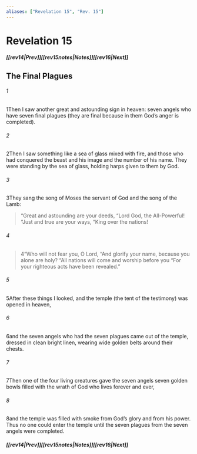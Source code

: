 ```yaml
---
aliases: ["Revelation 15", "Rev. 15"]
---
```

# Revelation 15
##### <span class=arrow-left></span>[[rev14|Prev]]<span class=navigation-separator></span>[[rev15notes|Notes]]<span class=navigation-separator></span>[[rev16|Next]]<span class=arrow-right></span>
## The Final Plagues
###### 1
<span class=verse-first>1</span>Then I saw another great and astounding sign in heaven: seven angels who have seven final plagues (they are final because in them God’s anger is completed).
<div class=paragraph-break></div>

###### 2
<span class=verse-first>2</span>Then I saw something like a sea of glass mixed with fire, and those who had conquered the beast and his image and the number of his name. They were standing by the sea of glass, holding harps given to them by God.
###### 3
<span class=verse-body>3</span>They sang the song of Moses the servant of God and the song of the Lamb:
<div class=paragraph-break></div>

><span class=poetry-quote-double>“</span>Great and astounding are your deeds,
><span class=poetry-quote-double>“</span>Lord God, the All-Powerful!
><span class=poetry-quote-double>“</span>Just and true are your ways,
><span class=poetry-quote-double>“</span>King over the nations!
###### 4
><span class=verse-body-poetry>4</span><span class=poetry-quote-double>“</span>Who will not fear you, O Lord,
><span class=poetry-quote-double>“</span>And glorify your name, because you alone are holy?
><span class=poetry-quote-double>“</span>All nations will come and worship before you
><span class=poetry-quote-double>“</span>For your righteous acts have been revealed.”
<div class=paragraph-break></div>

###### 5
<span class=verse-first>5</span>After these things I looked, and the temple (the tent of the testimony) was opened in heaven,
###### 6
<span class=verse-body>6</span>and the seven angels who had the seven plagues came out of the temple, dressed in clean bright linen, wearing wide golden belts around their chests.
###### 7
<span class=verse-body>7</span>Then one of the four living creatures gave the seven angels seven golden bowls filled with the wrath of God who lives forever and ever,
###### 8
<span class=verse-body>8</span>and the temple was filled with smoke from God’s glory and from his power. Thus no one could enter the temple until the seven plagues from the seven angels were completed.
##### <span class=arrow-left></span>[[rev14|Prev]]<span class=navigation-separator></span>[[rev15notes|Notes]]<span class=navigation-separator></span>[[rev16|Next]]<span class=arrow-right></span>